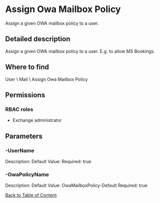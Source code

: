 # Assign Owa Mailbox Policy

Assign a given OWA mailbox policy to a user.

## Detailed description
Assign a given OWA mailbox policy to a user. E.g. to allow MS Bookings.

## Where to find
User \ Mail \ Assign Owa Mailbox Policy

## Permissions
### RBAC roles
- Exchange administrator


## Parameters
### -UserName
Description: 
Default Value: 
Required: true

### -OwaPolicyName
Description: 
Default Value: OwaMailboxPolicy-Default
Required: true


[Back to Table of Content](../../../README.md)

